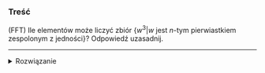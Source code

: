### Treść
(FFT)
Ile elementów może liczyć zbiór $\{w^3 | w \text{ jest } n\text{-tym pierwiastkiem zespolonym z jedności}\}$? Odpowiedź uzasadnij.

------
<details><summary>Rozwiązanie</summary>
<p>
